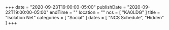 +++
date = "2020-09-23T19:00:00-05:00"
publishDate = "2020-09-22T19:00:00-05:00"
endTime = ""
location = ""
ncs = [ "KA0LDG" ]
title = "Isolation Net"
categories = [ "Social" ]
dates = [ "NCS Schedule", "Hidden" ]
+++
